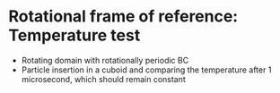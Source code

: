# Rotational frame of reference: Temperature test
* Rotating domain with rotationally periodic BC
* Particle insertion in a cuboid and comparing the temperature after 1 microsecond, which should remain constant
